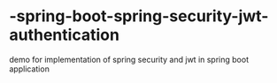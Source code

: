 # -spring-boot-spring-security-jwt-authentication
demo for implementation of spring security and jwt in spring boot application
